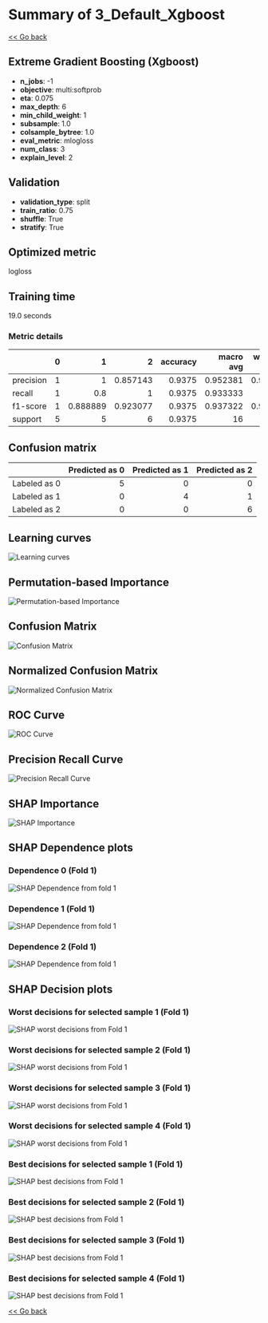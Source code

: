 # Summary of 3_Default_Xgboost

[<< Go back](../README.md)


## Extreme Gradient Boosting (Xgboost)
- **n_jobs**: -1
- **objective**: multi:softprob
- **eta**: 0.075
- **max_depth**: 6
- **min_child_weight**: 1
- **subsample**: 1.0
- **colsample_bytree**: 1.0
- **eval_metric**: mlogloss
- **num_class**: 3
- **explain_level**: 2

## Validation
 - **validation_type**: split
 - **train_ratio**: 0.75
 - **shuffle**: True
 - **stratify**: True

## Optimized metric
logloss

## Training time

19.0 seconds

### Metric details
|           |   0 |        1 |        2 |   accuracy |   macro avg |   weighted avg |   logloss |
|:----------|----:|---------:|---------:|-----------:|------------:|---------------:|----------:|
| precision |   1 | 1        | 0.857143 |     0.9375 |    0.952381 |       0.946429 |  0.232312 |
| recall    |   1 | 0.8      | 1        |     0.9375 |    0.933333 |       0.9375   |  0.232312 |
| f1-score  |   1 | 0.888889 | 0.923077 |     0.9375 |    0.937322 |       0.936432 |  0.232312 |
| support   |   5 | 5        | 6        |     0.9375 |   16        |      16        |  0.232312 |


## Confusion matrix
|              |   Predicted as 0 |   Predicted as 1 |   Predicted as 2 |
|:-------------|-----------------:|-----------------:|-----------------:|
| Labeled as 0 |                5 |                0 |                0 |
| Labeled as 1 |                0 |                4 |                1 |
| Labeled as 2 |                0 |                0 |                6 |

## Learning curves
![Learning curves](learning_curves.png)

## Permutation-based Importance
![Permutation-based Importance](permutation_importance.png)
## Confusion Matrix

![Confusion Matrix](confusion_matrix.png)


## Normalized Confusion Matrix

![Normalized Confusion Matrix](confusion_matrix_normalized.png)


## ROC Curve

![ROC Curve](roc_curve.png)


## Precision Recall Curve

![Precision Recall Curve](precision_recall_curve.png)



## SHAP Importance
![SHAP Importance](shap_importance.png)

## SHAP Dependence plots

### Dependence 0 (Fold 1)
![SHAP Dependence from fold 1](learner_fold_0_shap_dependence_class_0.png)
### Dependence 1 (Fold 1)
![SHAP Dependence from fold 1](learner_fold_0_shap_dependence_class_1.png)
### Dependence 2 (Fold 1)
![SHAP Dependence from fold 1](learner_fold_0_shap_dependence_class_2.png)

## SHAP Decision plots

### Worst decisions for selected sample 1 (Fold 1)
![SHAP worst decisions from Fold 1](learner_fold_0_sample_0_worst_decisions.png)
### Worst decisions for selected sample 2 (Fold 1)
![SHAP worst decisions from Fold 1](learner_fold_0_sample_1_worst_decisions.png)
### Worst decisions for selected sample 3 (Fold 1)
![SHAP worst decisions from Fold 1](learner_fold_0_sample_2_worst_decisions.png)
### Worst decisions for selected sample 4 (Fold 1)
![SHAP worst decisions from Fold 1](learner_fold_0_sample_3_worst_decisions.png)
### Best decisions for selected sample 1 (Fold 1)
![SHAP best decisions from Fold 1](learner_fold_0_sample_0_best_decisions.png)
### Best decisions for selected sample 2 (Fold 1)
![SHAP best decisions from Fold 1](learner_fold_0_sample_1_best_decisions.png)
### Best decisions for selected sample 3 (Fold 1)
![SHAP best decisions from Fold 1](learner_fold_0_sample_2_best_decisions.png)
### Best decisions for selected sample 4 (Fold 1)
![SHAP best decisions from Fold 1](learner_fold_0_sample_3_best_decisions.png)

[<< Go back](../README.md)
